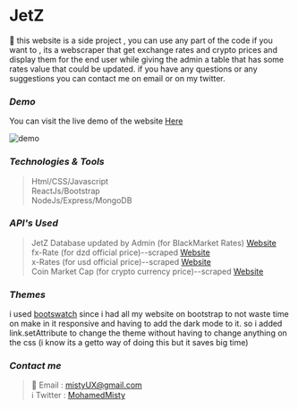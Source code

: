 # JetZ

 :money_with_wings: this website is a side project , you can use any part of the code if you want to , its a webscraper that get exchange rates and crypto prices and display them for the end user while giving the admin a table that has some rates value that could be updated. if you have any questions or any suggestions you can contact me on email or on my twitter. 




### *Demo*
You can visit the live demo of the website [Here](https://jet-z.herokuapp.com/)

![demo](https://raw.githubusercontent.com/Mistydz/Jetz/main/demo.PNG)

### *Technologies & Tools*
> Html/CSS/Javascript<br />
> ReactJs/Bootstrap<br />
> NodeJs/Express/MongoDB<br />
### *API's Used*
>JetZ Database updated by Admin (for BlackMarket Rates) [Website](https://jet-z.herokuapp.com/)<br />
>fx-Rate (for dzd official price)--scraped [Website](https://fx-rate.net/DZD/)<br />
>x-Rates (for usd official price)--scraped [Website](https://www.x-rates.com/table/?from=USD&amount=1)<br />
>Coin Market Cap (for crypto currency price)--scraped [Website](https://coinmarketcap.com/)<br />
### *Themes*
i used [bootswatch](https://www.bootstrapcdn.com/bootswatch/) since i had all my website on bootstrap to not waste time on make in it responsive and having to add the dark mode to it. so i added link.setAttribute to change the theme without having to change anything on the css (i know its a getto way of doing this but it saves big time)

### *Contact me*
> :e-mail: Email : mistyUX@gmail.com <br />
> :information_source: Twitter : [MohamedMisty](https://twitter.com/MohamedMisty)


